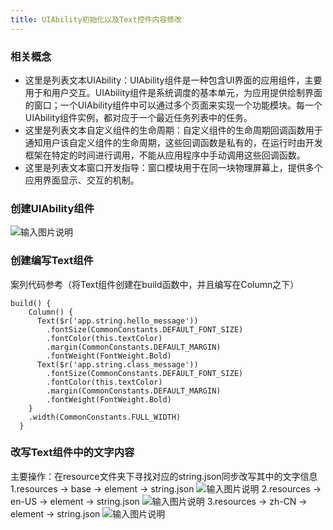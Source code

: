 ```yaml
---
title: UIAbility初始化以及Text控件内容修改
---
```

### 相关概念
 - 这里是列表文本UIAbility：UIAbility组件是一种包含UI界面的应用组件，主要用于和用户交互。UIAbility组件是系统调度的基本单元，为应用提供绘制界面的窗口；一个UIAbility组件中可以通过多个页面来实现一个功能模块。每一个UIAbility组件实例，都对应于一个最近任务列表中的任务。
- 这里是列表文本自定义组件的生命周期：自定义组件的生命周期回调函数用于通知用户该自定义组件的生命周期，这些回调函数是私有的，在运行时由开发框架在特定的时间进行调用，不能从应用程序中手动调用这些回调函数。
- 这里是列表文本窗口开发指导：窗口模块用于在同一块物理屏幕上，提供多个应用界面显示、交互的机制。

### 创建UIAbility组件
![输入图片说明](https://foruda.gitee.com/images/1725609915155504453/acf2a728_14874931.png "屏幕截图")

### 创建编写Text组件
案列代码参考（将Text组件创建在build函数中，并且编写在Column之下）
```
build() {
    Column() {
      Text($r('app.string.hello_message'))
        .fontSize(CommonConstants.DEFAULT_FONT_SIZE)
        .fontColor(this.textColor)
        .margin(CommonConstants.DEFAULT_MARGIN)
        .fontWeight(FontWeight.Bold)
      Text($r('app.string.class_message'))
        .fontSize(CommonConstants.DEFAULT_FONT_SIZE)
        .fontColor(this.textColor)
        .margin(CommonConstants.DEFAULT_MARGIN)
        .fontWeight(FontWeight.Bold)
    }
    .width(CommonConstants.FULL_WIDTH)
  }
```

### 改写Text组件中的文字内容
主要操作：在resource文件夹下寻找对应的string.json同步改写其中的文字信息
1.resources -> base -> element -> string.json
![输入图片说明](https://foruda.gitee.com/images/1725610458844090853/857489e9_14874931.png "屏幕截图")
2.resources -> en-US -> element -> string.json
![输入图片说明](https://foruda.gitee.com/images/1725610486287940477/638f14c5_14874931.png "屏幕截图")
3.resources -> zh-CN -> element -> string.json
![输入图片说明](https://foruda.gitee.com/images/1725610504803720075/c0fc0b5d_14874931.png "屏幕截图")